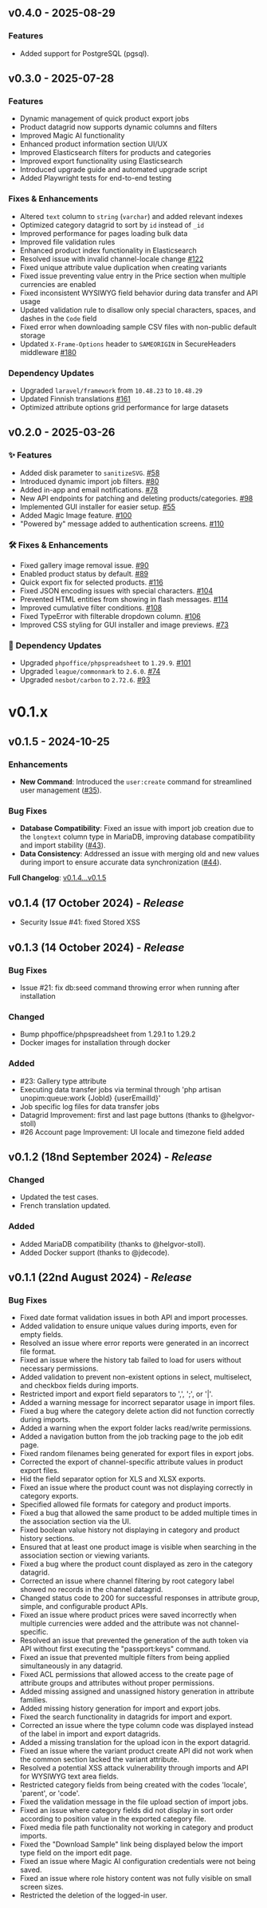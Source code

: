 

## v0.4.0 - 2025-08-29

### Features

- Added support for PostgreSQL (pgsql).

## v0.3.0 - 2025-07-28

### Features

* Dynamic management of quick product export jobs
* Product datagrid now supports dynamic columns and filters
* Improved Magic AI functionality
* Enhanced product information section UI/UX
* Improved Elasticsearch filters for products and categories
* Improved export functionality using Elasticsearch
* Introduced upgrade guide and automated upgrade script
* Added Playwright tests for end-to-end testing

### Fixes & Enhancements

* Altered `text` column to `string` (`varchar`) and added relevant indexes
* Optimized category datagrid to sort by `id` instead of `_id`
* Improved performance for pages loading bulk data
* Improved file validation rules
* Enhanced product index functionality in Elasticsearch
* Resolved issue with invalid channel-locale change [#122](https://github.com/unopim/unopim/pull/122)
* Fixed unique attribute value duplication when creating variants
* Fixed issue preventing value entry in the Price section when multiple currencies are enabled
* Fixed inconsistent WYSIWYG field behavior during data transfer and API usage
* Updated validation rule to disallow only special characters, spaces, and dashes in the `Code` field
* Fixed error when downloading sample CSV files with non-public default storage
* Updated `X-Frame-Options` header to `SAMEORIGIN` in SecureHeaders middleware [#180](https://github.com/unopim/unopim/pull/180)

### Dependency Updates

* Upgraded `laravel/framework` from `10.48.23` to `10.48.29`
* Updated Finnish translations [#161](https://github.com/unopim/unopim/pull/161)
* Optimized attribute options grid performance for large datasets
 
 
## v0.2.0 - 2025-03-26
### ✨ **Features**  
- Added disk parameter to `sanitizeSVG`. [#58](https://github.com/unopim/unopim/pull/58)  
- Introduced dynamic import job filters. [#80](https://github.com/unopim/unopim/pull/80)  
- Added in-app and email notifications. [#78](https://github.com/unopim/unopim/pull/78)  
- New API endpoints for patching and deleting products/categories. [#98](https://github.com/unopim/unopim/pull/98)  
- Implemented GUI installer for easier setup. [#55](https://github.com/unopim/unopim/pull/55)  
- Added Magic Image feature. [#100](https://github.com/unopim/unopim/pull/100)  
- "Powered by" message added to authentication screens. [#110](https://github.com/unopim/unopim/pull/110)  

### 🛠 **Fixes & Enhancements**  
- Fixed gallery image removal issue. [#90](https://github.com/unopim/unopim/pull/90)  
- Enabled product status by default. [#89](https://github.com/unopim/unopim/pull/89)  
- Quick export fix for selected products. [#116](https://github.com/unopim/unopim/pull/116)  
- Fixed JSON encoding issues with special characters. [#104](https://github.com/unopim/unopim/pull/104)  
- Prevented HTML entities from showing in flash messages. [#114](https://github.com/unopim/unopim/pull/114)  
- Improved cumulative filter conditions. [#108](https://github.com/unopim/unopim/pull/108)  
- Fixed TypeError with filterable dropdown column. [#106](https://github.com/unopim/unopim/pull/106)  
- Improved CSS styling for GUI installer and image previews. [#73](https://github.com/unopim/unopim/pull/73)  

### 🔄 **Dependency Updates**  
- Upgraded `phpoffice/phpspreadsheet` to `1.29.9`. [#101](https://github.com/unopim/unopim/pull/101)  
- Upgraded `league/commonmark` to `2.6.0`. [#74](https://github.com/unopim/unopim/pull/74)  
- Upgraded `nesbot/carbon` to `2.72.6`. [#93](https://github.com/unopim/unopim/pull/93)  


# v0.1.x

## v0.1.5 - 2024-10-25

### Enhancements
- **New Command**: Introduced the `user:create` command for streamlined user management ([#35](https://github.com/unopim/unopim/pull/35)).

### Bug Fixes
- **Database Compatibility**: Fixed an issue with import job creation due to the `longtext` column type in MariaDB, improving database compatibility and import stability ([#43](https://github.com/unopim/unopim/pull/43)).
- **Data Consistency**: Addressed an issue with merging old and new values during import to ensure accurate data synchronization ([#44](https://github.com/unopim/unopim/pull/44)).

**Full Changelog**: [v0.1.4...v0.1.5](https://github.com/unopim/unopim/compare/v0.1.4...v0.1.5)

## **v0.1.4 (17 October 2024)** - *Release*
* Security Issue #41: fixed Stored XSS 

## **v0.1.3 (14 October 2024)** - *Release*

### Bug Fixes
* Issue #21: fix db:seed command throwing error when running after installation

### Changed
* Bump phpoffice/phpspreadsheet from 1.29.1 to 1.29.2
* Docker images for installation through docker

### Added
* #23: Gallery type attribute
* Executing data transfer jobs via terminal through 'php artisan unopim:queue:work {JobId} {userEmailId}'
* Job specific log files for data transfer jobs
* Datagrid Improvement: first and last page buttons (thanks to @helgvor-stoll)
* #26 Account page Improvement: UI locale and timezone field added

## **v0.1.2 (18nd September 2024)** - *Release*

### Changed
- Updated the test cases.
- French translation updated.

### Added
- Added MariaDB compatibility (thanks to @helgvor-stoll).
- Added Docker support (thanks to @jdecode).

## **v0.1.1 (22nd August 2024)** - *Release*

### Bug Fixes

* Fixed date format validation issues in both API and import processes.
* Added validation to ensure unique values during imports, even for empty fields.
* Resolved an issue where error reports were generated in an incorrect file format.
* Fixed an issue where the history tab failed to load for users without necessary permissions.
* Added validation to prevent non-existent options in select, multiselect, and checkbox fields during imports.
* Restricted import and export field separators to ',', ';', or '|'.
* Added a warning message for incorrect separator usage in import files.
* Fixed a bug where the category delete action did not function correctly during imports.
* Added a warning when the export folder lacks read/write permissions.
* Added a navigation button from the job tracking page to the job edit page.
* Fixed random filenames being generated for export files in export jobs.
* Corrected the export of channel-specific attribute values in product export files.
* Hid the field separator option for XLS and XLSX exports.
* Fixed an issue where the product count was not displaying correctly in category exports.
* Specified allowed file formats for category and product imports.
* Fixed a bug that allowed the same product to be added multiple times in the association section via the UI.
* Fixed boolean value history not displaying in category and product history sections.
* Ensured that at least one product image is visible when searching in the association section or viewing variants.
* Fixed a bug where the product count displayed as zero in the category datagrid.
* Corrected an issue where channel filtering by root category label showed no records in the channel datagrid.
* Changed status code to 200 for successful responses in attribute group, simple, and configurable product APIs.
* Fixed an issue where product prices were saved incorrectly when multiple currencies were added and the attribute was not channel-specific.
* Resolved an issue that prevented the generation of the auth token via API without first executing the "passport:keys" command.
* Fixed an issue that prevented multiple filters from being applied simultaneously in any datagrid.
* Fixed ACL permissions that allowed access to the create page of attribute groups and attributes without proper permissions.
* Added missing assigned and unassigned history generation in attribute families.
* Added missing history generation for import and export jobs.
* Fixed the search functionality in datagrids for import and export.
* Corrected an issue where the type column code was displayed instead of the label in import and export datagrids.
* Added a missing translation for the upload icon in the export datagrid.
* Fixed an issue where the variant product create API did not work when the common section lacked the variant attribute.
* Resolved a potential XSS attack vulnerability through imports and API for WYSIWYG text area fields.
* Restricted category fields from being created with the codes 'locale', 'parent', or 'code'.
* Fixed the validation message in the file upload section of import jobs.
* Fixed an issue where category fields did not display in sort order according to position value in the exported category file.
* Fixed media file path functionality not working in category and product imports.
* Fixed the "Download Sample" link being displayed below the import type field on the import edit page.
* Fixed an issue where Magic AI configuration credentials were not being saved.
* Fixed an issue where role history content was not fully visible on small screen sizes.
* Restricted the deletion of the logged-in user.
